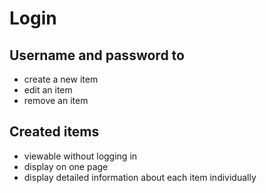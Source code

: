 # Login
## Username and password to
- create a new item
- edit an item
- remove an item
## Created items
- viewable without logging in
- display on one page
- display detailed information about each item individually


